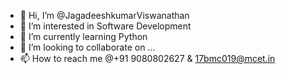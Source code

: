 - 👋 Hi, I’m @JagadeeshkumarViswanathan
- 👀 I’m interested in Software Development
- 🌱 I’m currently learning Python
- 💞️ I’m looking to collaborate on ...
- 📫 How to reach me @+91 9080802627 & 17bmc019@mcet.in

<!---
JagadeeshkumarViswanathan/JagadeeshkumarViswanathan is a ✨ special ✨ repository because its `README.md` (this file) appears on your GitHub profile.
You can click the Preview link to take a look at your changes.
--->
